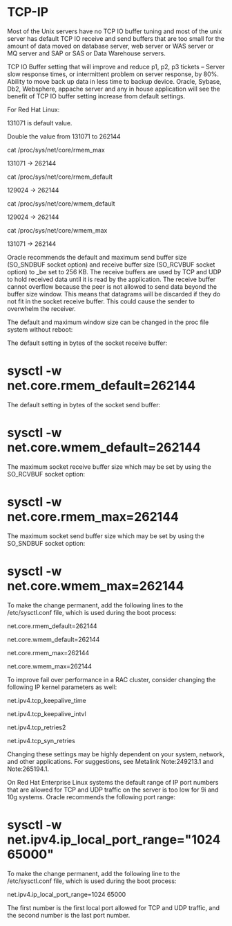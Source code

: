 # TCP-IP

Most of the Unix servers have no TCP IO 
buffer tuning and most of the unix server has default TCP IO receive and send buffers that are too small for the amount of data moved on database server, web server or WAS server or MQ server and SAP or SAS or Data Warehouse servers.

TCP IO Buffer setting that will 
improve and reduce p1, p2, p3 tickets – 
Server slow response times, or intermittent problem on server response, by 80%. Ability to move back up data in less time to backup device. Oracle, Sybase, Db2, Websphere, appache server and any in house application will see the benefit of TCP IO buffer setting increase from default settings.


For Red Hat Linux:

131071 is default value.

Double the value from 131071 to 262144

cat /proc/sys/net/core/rmem_max

131071 → 262144

cat /proc/sys/net/core/rmem_default

129024 → 262144

 cat /proc/sys/net/core/wmem_default

129024 → 262144

 cat /proc/sys/net/core/wmem_max

131071 → 262144

Oracle recommends the default and maximum send buffer size (SO_SNDBUF socket option) and receive buffer size (SO_RCVBUF socket option) to 
_be set to 256 KB. The receive buffers are used by TCP and UDP to hold received data until it is read by the application. The receive buffer cannot overflow because the peer is not allowed to send data beyond the buffer size window. This means that datagrams will be discarded if they do not fit in the socket receive buffer. This could cause the sender to overwhelm the receiver.

The default and maximum window size can be changed in the proc file system without reboot:

The default setting in bytes of the socket receive buffer:

# sysctl -w net.core.rmem_default=262144

The default setting in bytes of the socket send buffer:

# sysctl -w net.core.wmem_default=262144

The maximum socket receive buffer size which may be set by using the SO_RCVBUF socket option:

# sysctl -w net.core.rmem_max=262144

The maximum socket send buffer size which may be set by using the SO_SNDBUF socket option:

# sysctl -w net.core.wmem_max=262144

To make the change permanent, add the following lines to the /etc/sysctl.conf file, which is used during the boot process:

net.core.rmem_default=262144

net.core.wmem_default=262144

net.core.rmem_max=262144

net.core.wmem_max=262144

To improve fail over performance in a RAC cluster, consider changing the following IP kernel parameters as well:

net.ipv4.tcp_keepalive_time

net.ipv4.tcp_keepalive_intvl

net.ipv4.tcp_retries2

net.ipv4.tcp_syn_retries

Changing these settings may be highly dependent on your system, network, and other applications. For suggestions, see Metalink Note:249213.1 and Note:265194.1.

On Red Hat Enterprise Linux systems the default range of IP port numbers that are allowed for TCP and UDP traffic on the server is too low for 9i and 10g systems. Oracle recommends the following port range:

# sysctl -w net.ipv4.ip_local_port_range="1024 65000"

To make the change permanent, add the following line to the /etc/sysctl.conf file, which is used during the boot process:

net.ipv4.ip_local_port_range=1024 65000

The first number is the first local port allowed for TCP and UDP traffic, and the second number is the last port number.
